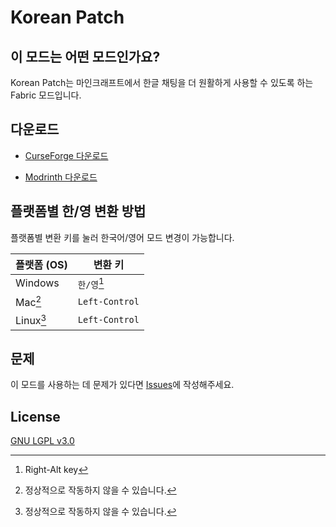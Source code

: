 # Korean Patch

## 이 모드는 어떤 모드인가요?

Korean Patch는 마인크래프트에서 한글 채팅을 더 원활하게 사용할 수 있도록 하는 Fabric 모드입니다.

## 다운로드

- [CurseForge 다운로드](https://www.curseforge.com/minecraft/mc-mods/korean-patch-fabric)

- [Modrinth 다운로드](https://modrinth.com/mod/korean-chat-patch)

## 플랫폼별 한/영 변환 방법

플랫폼별 변환 키를 눌러 한국어/영어 모드 변경이 가능합니다.

| 플랫폼 (OS)             | 변환 키               |
|------------------------|----------------------|
| Windows                | `한/영`[^Windows_Key] |
| Mac[^Other_Platform]   | `Left-Control`       |
| Linux[^Other_Platform] | `Left-Control`       |

## 문제

이 모드를 사용하는 데 문제가 있다면 [Issues](https://github.com/najoan125/fabric-koreanchat/issues)에 작성해주세요.

## License

[GNU LGPL v3.0](https://github.com/najoan125/fabric-koreanchat/blob/1.20/LICENSE)

[^Windows_Key]: Right-Alt key
[^Other_Platform]: 정상적으로 작동하지 않을 수 있습니다.
